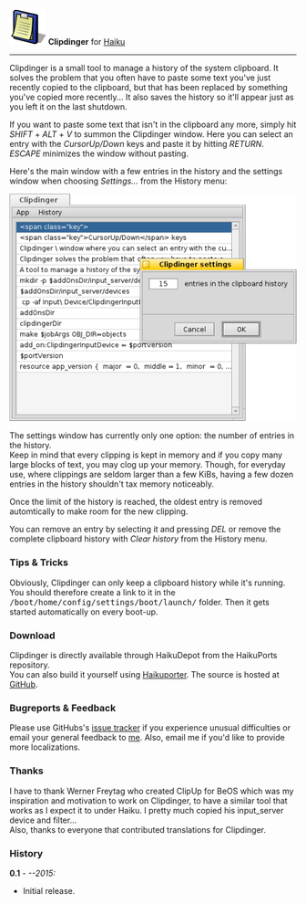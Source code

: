 ![Clipdinger icon](./images/clipdinger_icon_64.png) **Clipdinger** for [Haiku](http://www.haiku-os.org)

* * *

Clipdinger is a small tool to manage a history of the system clipboard. It solves the problem that you often have to paste some text you've just recently copied to the clipboard, but that has been replaced by something you've copied more recently... It also saves the history so it'll appear just as you left it on the last shutdown.

If you want to paste some text that isn't in the clipboard any more, simply hit _SHIFT_ + _ALT_ + _V_ to summon the Clipdinger window. Here you can select an entry with the _CursorUp/Down_ keys and paste it by hitting _RETURN_. _ESCAPE_ minimizes the window without pasting.

Here's the main window with a few entries in the history and the settings window when choosing _Settings..._ from the History menu:

![screenshot](./images/clipdinger.png)

The settings window has currently only one option: the number of entries in the history.  
Keep in mind that every clipping is kept in memory and if you copy many large blocks of text, you may clog up your memory. Though, for everyday use, where clippings are seldom larger than a few KiBs, having a few dozen entries in the history shouldn't tax memory noticeably.

Once the limit of the history is reached, the oldest entry is removed automtically to make room for the new clipping.

You can remove an entry by selecting it and pressing _DEL_ or remove the complete clipboard history with _Clear history_ from the History menu.

### Tips & Tricks

Obviously, Clipdinger can only keep a clipboard history while it's running. You should therefore create a link to it in the <tt>/boot/home/config/settings/boot/launch/</tt> folder. Then it gets started automatically on every boot-up.

### Download

Clipdinger is directly available through HaikuDepot from the HaikuPorts repository.  
 You can also build it yourself using [Haikuporter](https://github.com/haikuports). The source is hosted at [GitHub](https://github.com/humdingerb/clipdinger).

### Bugreports & Feedback

Please use GitHubs's [issue tracker](https://github.com/humdingerb/clipdinger/issues) if you experience unusual difficulties or email your general feedback to [me](mailto:humdinger@gmail.com). Also, email me if you'd like to provide more localizations.

### Thanks

I have to thank Werner Freytag who created ClipUp for BeOS which was my inspiration and motivation to work on Clipdinger, to have a similar tool that works as I expect it to under Haiku. I pretty much copied his input_server device and filter...  
 Also, thanks to everyone that contributed translations for Clipdinger.

### History

**0.1** - _--2015:_

*   Initial release.
